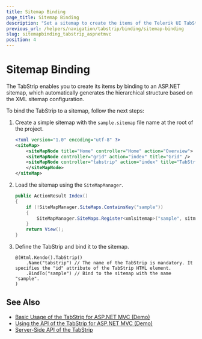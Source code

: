 ```yaml
---
title: Sitemap Binding
page_title: Sitemap Binding
description: "Set a sitemap to create the items of the Telerik UI TabStrip HtmlHelper for ASP.NET MVC."
previous_url: /helpers/navigation/tabstrip/binding/sitemap-binding
slug: sitemapbinding_tabstrip_aspnetmvc
position: 4
---
```


# Sitemap Binding

The TabStrip enables you to create its items by binding to an ASP.NET sitemap, which automatically generates the hierarchical structure based on the XML sitemap configuration.

To bind the TabStrip to a sitemap, follow the next steps:

1. Create a simple sitemap with the `sample.sitemap` file name at the root of the project.

    ```xml
    <?xml version="1.0" encoding="utf-8" ?>
    <siteMap>
        <siteMapNode title="Home" controller="Home" action="Overview">
        <siteMapNode controller="grid" action="index" title="Grid" />
        <siteMapNode controller="tabstrip" action="index" title="TabStrip" />
        </siteMapNode>
    </siteMap>
    ```

1. Load the sitemap using the `SiteMapManager`.

    ```C#
    public ActionResult Index()
    {
        if (!SiteMapManager.SiteMaps.ContainsKey("sample"))
        {
            SiteMapManager.SiteMaps.Register<xmlsitemap>("sample", sitmap => sitmap.LoadFrom("~/sample.sitemap"));
        }
        return View();
    }
    ```

1. Define the TabStrip and bind it to the sitemap.

    ```Razor
    @(Html.Kendo().TabStrip()
        .Name("tabstrip") // The name of the TabStrip is mandatory. It specifies the "id" attribute of the TabStrip HTML element.
        .BindTo("sample") // Bind to the sitemap with the name "sample".
    )
    ```

## See Also

* [Basic Usage of the TabStrip for ASP.NET MVC (Demo)](https://demos.telerik.com/aspnet-mvc/tabstrip)
* [Using the API of the TabStrip for ASP.NET MVC (Demo)](https://demos.telerik.com/aspnet-mvc/tabstrip/api)
* [Server-Side API of the TabStrip](/api/tabstrip)